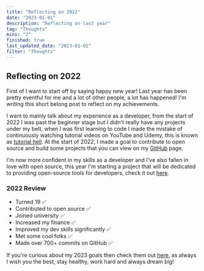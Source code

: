 ```yaml
---
title: "Reflecting on 2022"
date: "2023-01-01"
description: "Reflecting on last year"
tag: "Thoughts"
mins: "2"
finished: true
last_updated_date: "2023-01-02"
filter: "Thoughts"
---
```


## Reflecting on 2022

First of I want to start off by saying happy new year! Last year has been pretty eventful for me and a lot of other people, a lot has happened! I'm writing this short belong post to reflect on my achievements.

I want to mainly talk about my experience as a developer, from the start of 2022 I was past the beginner stage but I didn't really have any projects under my belt, when I was first learning to code I made the mistake of continuously watching tutorial videos on YouTube and Udemy, this is known as [tutorial hell](https://medium.com/codex/what-is-tutorial-hell-and-how-to-avoid-it-to-improve-as-a-developer-8c5376c97011). At the start of 2022, I made a goal to contribute to open source and build some projects that you can view on my [GitHub](https://github.com/alsonick) page.

I'm now more confident in my skills as a developer and I've also fallen in love with open source, this year I'm starting a project that will be dedicated to providing open-source tools for developers, check it out [here](https://github.com/okaridev).

### 2022 Review

- Turned 19 ✅
- Contributed to open source ✅
- Joined university ✅
- Increased my finance ✅
- Improved my dev skills significantly ✅
- Met some cool folks ✅
- Made over 700+ commits on GitHub ✅

If you're curious about my 2023 goals then check them out [here](https://notnick.io/goals/2023), as always I wish you the best, stay healthy, work hard and always dream big!
